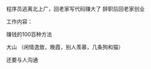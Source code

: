 <!--
 * @Author: sunji 2025506282@qq.com
 * @Date: 2022-11-01 14:35:45
 * @LastEditors: sunji 2025506282@qq.com
 * @LastEditTime: 2022-11-01 14:40:52
 * @FilePath: \front-end\随记\年薪百万回农村创业.md
 * @Description: 这是默认设置,请设置`customMade`, 打开koroFileHeader查看配置 进行设置: https://github.com/OBKoro1/koro1FileHeader/wiki/%E9%85%8D%E7%BD%AE
-->

程序员逃离北上广，回老家写代码赚大了
辞职后回老家创业


工作内容：

赚钱的100百种方法

大山 （闲情逸致，晚霞，别人羡慕，几条狗和猫）

还要与人沟通

